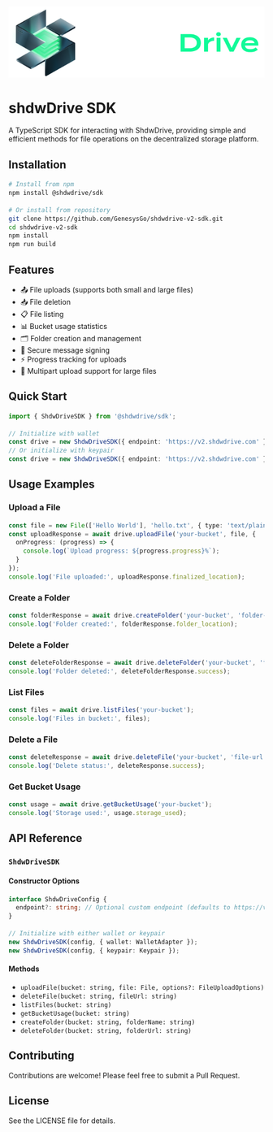 <p align="center">
  <img src="assets/shdwdrive_Logo.png" alt="ShdwDrive Logo" width="600"/>
</p>

# shdwDrive SDK

A TypeScript SDK for interacting with ShdwDrive, providing simple and efficient methods for file operations on the decentralized storage platform.

## Installation
```bash
# Install from npm
npm install @shdwdrive/sdk

# Or install from repository
git clone https://github.com/GenesysGo/shdwdrive-v2-sdk.git
cd shdwdrive-v2-sdk
npm install
npm run build
```

## Features

- 📤 File uploads (supports both small and large files)
- 📥 File deletion
- 📋 File listing
- 📊 Bucket usage statistics
- 🗂️ Folder creation and management
- 🔐 Secure message signing
- ⚡ Progress tracking for uploads
- 🔄 Multipart upload support for large files

## Quick Start
```typescript
import { ShdwDriveSDK } from '@shdwdrive/sdk';

// Initialize with wallet
const drive = new ShdwDriveSDK({ endpoint: 'https://v2.shdwdrive.com' }, { wallet: yourWalletAdapter });
// Or initialize with keypair
const drive = new ShdwDriveSDK({ endpoint: 'https://v2.shdwdrive.com' }, { keypair: yourKeypair });
```

## Usage Examples

### Upload a File
```typescript
const file = new File(['Hello World'], 'hello.txt', { type: 'text/plain' });
const uploadResponse = await drive.uploadFile('your-bucket', file, {
  onProgress: (progress) => {
    console.log(`Upload progress: ${progress.progress}%`);
  }
});
console.log('File uploaded:', uploadResponse.finalized_location);
```

### Create a Folder
```typescript
const folderResponse = await drive.createFolder('your-bucket', 'folder-name');
console.log('Folder created:', folderResponse.folder_location);
```

### Delete a Folder
```typescript
const deleteFolderResponse = await drive.deleteFolder('your-bucket', 'folder-url');
console.log('Folder deleted:', deleteFolderResponse.success);
```

### List Files
```typescript
const files = await drive.listFiles('your-bucket');
console.log('Files in bucket:', files);
```

### Delete a File
```typescript
const deleteResponse = await drive.deleteFile('your-bucket', 'file-url');
console.log('Delete status:', deleteResponse.success);
```

### Get Bucket Usage
```typescript
const usage = await drive.getBucketUsage('your-bucket');
console.log('Storage used:', usage.storage_used);
```

## API Reference

### `ShdwDriveSDK`

#### Constructor Options
```typescript
interface ShdwDriveConfig {
  endpoint?: string; // Optional custom endpoint (defaults to https://v2.shdwdrive.com)
}

// Initialize with either wallet or keypair
new ShdwDriveSDK(config, { wallet: WalletAdapter });
new ShdwDriveSDK(config, { keypair: Keypair });
```

#### Methods

- `uploadFile(bucket: string, file: File, options?: FileUploadOptions)`
- `deleteFile(bucket: string, fileUrl: string)`
- `listFiles(bucket: string)`
- `getBucketUsage(bucket: string)`
- `createFolder(bucket: string, folderName: string)`
- `deleteFolder(bucket: string, folderUrl: string)`

## Contributing

Contributions are welcome! Please feel free to submit a Pull Request.

## License

See the LICENSE file for details.